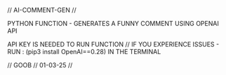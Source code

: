// AI-COMMENT-GEN //

PYTHON FUNCTION - GENERATES A FUNNY COMMENT USING OPENAI API 

API KEY IS NEEDED TO RUN FUNCTION // IF YOU EXPERIENCE ISSUES - RUN : (pip3 install OpenAI==0.28) IN THE TERMINAL

// GOOB // 01-03-25 // 
